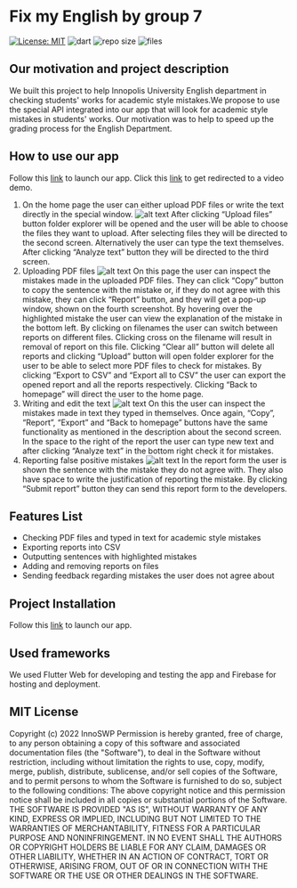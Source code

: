 # Fix my English by group 7
[![License: MIT](https://img.shields.io/badge/License-MIT-yellow.svg)](https://opensource.org/licenses/MIT)
![dart](https://img.shields.io/github/languages/top/InnoSWP/B21-07FixMyEnglish)
![repo size](https://img.shields.io/github/repo-size/InnoSWP/B21-07FixMyEnglish)
![files](https://img.shields.io/github/directory-file-count/InnoSWP/B21-07FixMyEnglish)
## Our motivation and project description
We built this project to help Innopolis University English department in checking students' works for academic style mistakes.We propose to use the special API integrated into our app that will look for academic style mistakes in students' works. Our motivation was to help to speed up the grading process for the English Department.
## How to use our app
Follow this [link](https://bs-07fixmyenglish.web.app/#/) to launch our app. Click this [link](https://drive.google.com/file/d/1pOjzieTfRUD0AeT9zNDdKBbVacHnBQYu/view?resourcekey) to get redirected to a video demo.
1. On the home page the user can either upload PDF files or write the text directly in the special window.
![alt text](https://s3.image.hosting/2022/07/02/WUPip.jpg)
After clicking “Upload files” button folder explorer will be opened and the user will be able to choose the files they want to upload. After selecting files they will be directed to the second screen. Alternatively the user can type the text themselves. After clicking “Analyze text” button they will be directed to the third screen.
2. Uploading PDF files
![alt text](https://s3.image.hosting/2022/07/02/WUxKR.jpg)
On this page the user can inspect the mistakes made in the uploaded PDF files. They can click “Copy” button to copy the sentence with the mistake or, if they do not agree with this mistake, they can click “Report” button, and they will get a pop-up window, shown on the fourth screenshot. By hovering over the highlighted mistake the user can view the explanation of the mistake in the bottom left. By clicking on filenames the user can switch between reports on different files. Clicking cross on the filename will result in removal of report on this file. Clicking “Clear all” button will delete all reports and clicking “Upload” button will open folder explorer for the  user to be able to select more PDF files to check for mistakes. By clicking “Export to CSV” and “Export all to CSV” the user can export the opened report and all the reports respectively. Clicking “Back to homepage” will direct the user to the home page.
3. Writing and edit the text
![alt text](https://s3.image.hosting/2022/07/02/WU4ND.jpg)
On this the user can inspect the mistakes made in text they typed in themselves. Once again, “Copy”, “Report”, “Export” and “Back to homepage” buttons have the same functionality as mentioned in the description about the second screen. In the space to the right of the report the user can type new text and after clicking “Analyze text” in the bottom right check it for mistakes.
4. Reporting false positive mistakes
![alt text](https://s3.image.hosting/2022/07/02/WUSqB.jpg)
In the report form the user is shown the sentence with the mistake they do not agree with. They also have space to write the justification of reporting the mistake. By clicking “Submit report” button they can send this report form to the developers.
## Features List
* Checking PDF files and typed in text for academic style mistakes
* Exporting reports into CSV
* Outputting sentences with highlighted mistakes
* Adding and removing reports on files
* Sending feedback regarding mistakes the user does not agree about
## Project Installation
Follow this [link](https://bs-07fixmyenglish.web.app/#/) to launch our app.
## Used frameworks
We used Flutter Web for developing and testing the app and Firebase for hosting and deployment.
## MIT License
Copyright (c) 2022 InnoSWP
Permission is hereby granted, free of charge, to any person obtaining a copy
of this software and associated documentation files (the "Software"), to deal
in the Software without restriction, including without limitation the rights
to use, copy, modify, merge, publish, distribute, sublicense, and/or sell
copies of the Software, and to permit persons to whom the Software is
furnished to do so, subject to the following conditions:
The above copyright notice and this permission notice shall be included in all
copies or substantial portions of the Software.
THE SOFTWARE IS PROVIDED "AS IS", WITHOUT WARRANTY OF ANY KIND, EXPRESS OR
IMPLIED, INCLUDING BUT NOT LIMITED TO THE WARRANTIES OF MERCHANTABILITY,
FITNESS FOR A PARTICULAR PURPOSE AND NONINFRINGEMENT. IN NO EVENT SHALL THE
AUTHORS OR COPYRIGHT HOLDERS BE LIABLE FOR ANY CLAIM, DAMAGES OR OTHER
LIABILITY, WHETHER IN AN ACTION OF CONTRACT, TORT OR OTHERWISE, ARISING FROM,
OUT OF OR IN CONNECTION WITH THE SOFTWARE OR THE USE OR OTHER DEALINGS IN THE
SOFTWARE.
